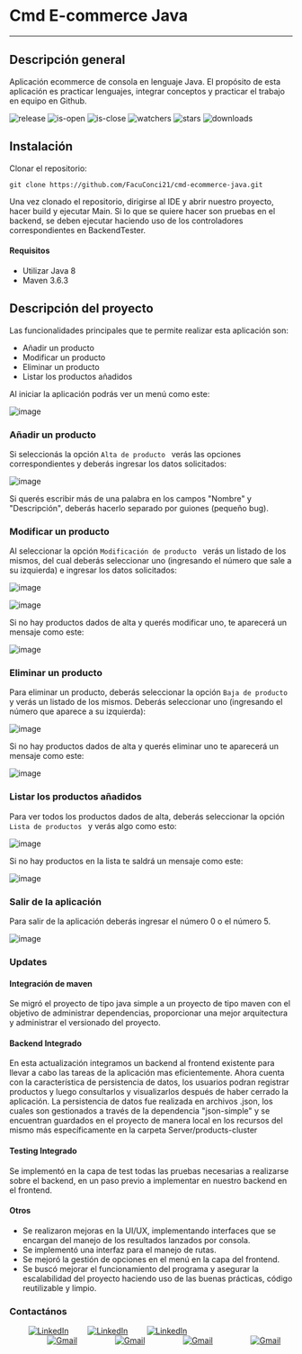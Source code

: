 # Cmd E-commerce Java

***


## Descripción general

Aplicación ecommerce de consola en lenguaje Java. El propósito de esta aplicación es practicar lenguajes, integrar conceptos y practicar el trabajo en equipo en Github.

![release](https://img.shields.io/github/release/FacuConci21/cmd-ecommerce-java.svg) ![is-open](https://img.shields.io/github/issues-pr/FacuConci21/cmd-ecommerce-java.svg) ![is-close](https://img.shields.io/github/issues-pr-closed/FacuConci21/cmd-ecommerce-java.svg) ![watchers](https://img.shields.io/github/watchers/FacuConci21/cmd-ecommerce-java.svg) ![stars](https://img.shields.io/github/stars/FacuConci21/cmd-ecommerce-java.svg) ![downloads](https://img.shields.io/github/downloads/FacuConci21/cmd-ecommerce-java/total.svg)

## Instalación

Clonar el repositorio:
```batch
git clone https://github.com/FacuConci21/cmd-ecommerce-java.git
```
Una vez clonado el repositorio, dirigirse al IDE y abrir nuestro proyecto, hacer build y ejecutar Main.
Si lo que se quiere hacer son pruebas en el backend, se deben ejecutar haciendo uso de los controladores correspondientes en BackendTester.

#### Requisitos
- Utilizar Java 8
- Maven 3.6.3

## Descripción del proyecto
Las funcionalidades principales que te permite realizar esta aplicación son:
- Añadir un producto
- Modificar un producto
- Eliminar un producto
- Listar los productos añadidos




Al iniciar la aplicación podrás ver un menú como este:

![image](https://raw.githubusercontent.com/FacuConci21/cmd-ecommerce-java/develop/resources/images/menuprincipal.png)

### Añadir un producto

Si seleccionás la opción  `Alta de producto ` verás las opciones correspondientes y deberás ingresar los datos solicitados:

![image](https://raw.githubusercontent.com/FacuConci21/cmd-ecommerce-java/develop/resources/images/altaprod.png)


Si querés escribir más de una palabra en los campos "Nombre" y "Descripción", deberás hacerlo separado por guiones (pequeño bug).


### Modificar un producto

Al seleccionar la opción  `Modificación de producto ` verás un listado de los mismos, del cual deberás seleccionar uno (ingresando el número que sale a su izquierda) e ingresar los datos solicitados:

![image](https://raw.githubusercontent.com/FacuConci21/cmd-ecommerce-java/develop/resources/images/modifprod1.png)

![image](https://raw.githubusercontent.com/FacuConci21/cmd-ecommerce-java/develop/resources/images/modifprod2.png)


Si no hay productos dados de alta y querés modificar uno, te aparecerá un mensaje como este:

![image](https://raw.githubusercontent.com/FacuConci21/cmd-ecommerce-java/develop/resources/images/modifsinprod.png)



### Eliminar un producto

Para eliminar un producto, deberás seleccionar la opción  `Baja de producto ` y verás un listado de los mismos. Deberás seleccionar uno (ingresando el número que aparece a su izquierda):

![image](https://raw.githubusercontent.com/FacuConci21/cmd-ecommerce-java/develop/resources/images/bajadeprod.png)


Si no hay productos dados de alta y querés eliminar uno te aparecerá un mensaje como este:

![image](https://raw.githubusercontent.com/FacuConci21/cmd-ecommerce-java/develop/resources/images/bajasinprod.png)



### Listar los productos añadidos

Para ver todos los productos dados de alta, deberás seleccionar la opción  `Lista de productos ` y verás algo como esto:

![image](https://raw.githubusercontent.com/FacuConci21/cmd-ecommerce-java/develop/resources/images/listaconproductos.png)


Si no hay productos en la lista te saldrá un mensaje como este:

![image](https://raw.githubusercontent.com/FacuConci21/cmd-ecommerce-java/develop/resources/images/listavacia.png)


### Salir de la aplicación

Para salir de la aplicación deberás ingresar el número 0 o el número 5.

![image](https://raw.githubusercontent.com/FacuConci21/cmd-ecommerce-java/develop/resources/images/salir.png)



### Updates
#### Integración de maven

Se migró el proyecto de tipo java simple a un proyecto de tipo maven con el objetivo de administrar dependencias, proporcionar una mejor arquitectura y administrar el versionado del proyecto.


#### Backend Integrado

En esta actualización integramos un backend al frontend existente para llevar a cabo las tareas de la aplicación mas eficientemente.
Ahora cuenta con la característica de persistencia de datos, los usuarios podran registrar productos y luego consultarlos y visualizarlos después de haber cerrado la aplicación.
La persistencia de datos fue realizada en archivos .json, los cuales son gestionados a través de la dependencia "json-simple" y se encuentran guardados en el proyecto de manera local en los recursos del mismo más específicamente en la carpeta Server/products-cluster


#### Testing Integrado

Se implementó en la capa de test todas las pruebas necesarias a realizarse sobre el backend, en un paso previo a implementar en nuestro backend en el frontend.


#### Otros

- Se realizaron mejoras en la UI/UX, implementando interfaces que se encargan del manejo de los resultados lanzados por consola.
- Se implementó una interfaz para el manejo de rutas.
- Se mejoró la gestión de opciones en el menú en la capa del frontend.
- Se buscó mejorar el funcionamiento del programa y asegurar la escalabilidad del proyecto haciendo uso de las buenas prácticas, código reutilizable y limpio.


### Contactános

<div style="display: flex; justify-content: space-evenly; width: 350px;">
      <a href="https://www.linkedin.com/in/matisantillan11/">
        <img
          src="https://img.shields.io/badge/LinkedIn-0077B5?style=for-the-badge&logo=linkedin&logoColor=white"
          alt="LinkedIn"
        />
      </a>
<a href="https://www.linkedin.com/in/facundo-ignacio-conci-caceres/">
        <img
          src="https://img.shields.io/badge/LinkedIn-0077B5?style=for-the-badge&logo=linkedin&logoColor=white"
          alt="LinkedIn"
        />
      </a>
<a href="https://www.linkedin.com/in/matias-nahuel-murua-martinez-02b996168/">
        <img
          src="https://img.shields.io/badge/LinkedIn-0077B5?style=for-the-badge&logo=linkedin&logoColor=white"
          alt="LinkedIn"
        />
      </a>
    </div>

<div style="display: flex; justify-content: space-evenly; width: 550px;">
      <a href="mailto:matias1.santillan@gmail.com">
        <img
          src="https://img.shields.io/badge/Gmail-D14836?style=for-the-badge&logo=gmail&logoColor=white"
          alt="Gmail"
        />
      </a>
      <a href="mailto:matias1.santillan@gmail.com">
        <img
          src="https://img.shields.io/badge/Gmail-D14836?style=for-the-badge&logo=gmail&logoColor=white"
          alt="Gmail"
        />
      </a>
      <a href="mailto:facui.conci97@gmail.com">
        <img
          src="https://img.shields.io/badge/Gmail-D14836?style=for-the-badge&logo=gmail&logoColor=white"
          alt="Gmail"
        />
      </a>
      <a href="mailto:nicole.lizarraga182@gmail.com">
          <img
            src="https://img.shields.io/badge/Gmail-D14836?style=for-the-badge&logo=gmail&logoColor=white"
            alt="Gmail"
          />
        </a>
    </div>

